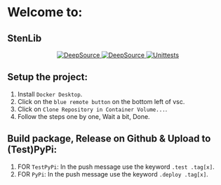 # Welcome to:

## StenLib

<p align="center">
  <a href="https://app.deepsource.com/gh/Structura-Engineering/StenLib/">
    <img src="https://app.deepsource.com/gh/Structura-Engineering/StenLib.svg/?label=active+issues&show_trend=true&token=aVu9lik1r9ykXWLQZSGz3ItB" alt="DeepSource">
    <img src="https://app.deepsource.com/gh/Structura-Engineering/StenLib.svg/?label=resolved+issues&show_trend=true&token=aVu9lik1r9ykXWLQZSGz3ItB" alt="DeepSource">
    <img src="https://github.com/Structura-Engineering/StenLib/actions/workflows/py_deploy.yml/badge.svg"
    alt="Unittests">
  </a>
</p>

## Setup the project:

1. Install `Docker Desktop`.
2. Click on the `blue remote button` on the bottom left of vsc.
3. Click on `Clone Repository in Container Volume...`.
4. Follow the steps one by one, Wait a bit, Done.

## Build package, Release on Github & Upload to (Test)PyPi:

1. FOR `TestPyPi`: In the push message use the keyword `.test .tag[x]`.
2. FOR `PyPi`: In the push message use the keyword `.deploy .tag[x]`.
